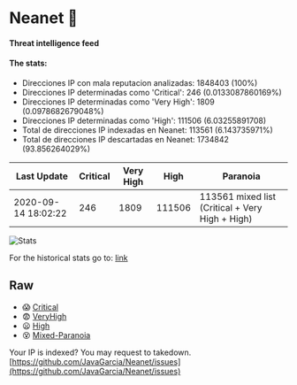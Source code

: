 # Neanet :hocho:
#### Threat intelligence feed
#### The stats:

- Direcciones IP con mala reputacion analizadas: 1848403 (100%)
- Direcciones IP determinadas como 'Critical':  246 (0.0133087860169%)
- Direcciones IP determinadas como 'Very High':  1809 (0.0978682679048%)
- Direcciones IP determinadas como 'High':  111506 (6.03255891708)
- Total de direcciones IP indexadas en Neanet:  113561 (6.143735971%)
- Total de direcciones IP descartadas en Neanet:  1734842 (93.856264029%)

| Last Update | Critical | Very High | High | Paranoia |
| --- | --- | --- | --- | --- |
| 2020-09-14 18:02:22 | 246 | 1809 | 111506 | 113561 mixed list (Critical + Very High + High)|

![Stats](https://docs.google.com/spreadsheets/d/e/2PACX-1vSnaNMIXVabIpDJjufMlzH7poXnshF3mgd8Is1g9ytUEzVsP5my4Trn8f-xkoLLQ38xpL3HtmUexLo6/pubchart?oid=501124687&format=image)

For the historical stats go to: [link](/stats.csv)
## Raw
- :scream: [Critical](https://raw.githubusercontent.com/JavaGarcia/Neanet/master/blacklists/neanet_critical.txt)
- :fearful: [VeryHigh](https://raw.githubusercontent.com/JavaGarcia/Neanet/master/blacklists/neanet_veryHigh.txtt)
- :frowning: [High](https://raw.githubusercontent.com/JavaGarcia/Neanet/master/blacklists/neanet_high.txt)
- :dizzy_face: [Mixed-Paranoia](https://raw.githubusercontent.com/JavaGarcia/Neanet/master/blacklists/neanet_all.txt)


Your IP is indexed? You may request to takedown. [https://github.com/JavaGarcia/Neanet/issues](https://github.com/JavaGarcia/Neanet/issues)



















































































































































































































































































































































































































































































































































































































































































































































































































